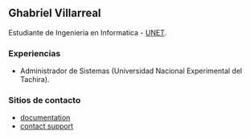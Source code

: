 ## Ghabriel Villarreal

Estudiante de Ingenieria en Informatica - [UNET](http://www.unet.edu.ve/).

### Experiencias

- Administrador de Sistemas (Universidad Nacional Experimental del Tachira).

### Sitios de contacto

- [documentation](https://help.github.com/categories/github-pages-basics/)
- [contact support](https://github.com/contact)
